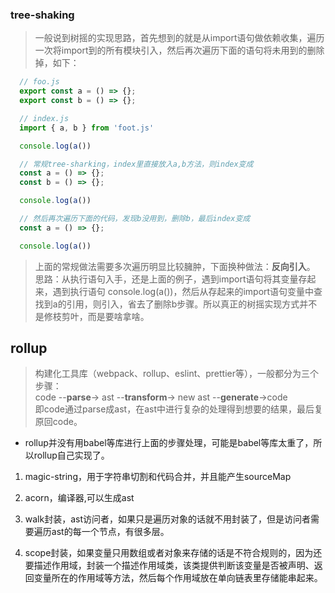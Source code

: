 ### tree-shaking

> 一般说到树摇的实现思路，首先想到的就是从import语句做依赖收集，遍历一次将import到的所有模块引入，然后再次遍历下面的语句将未用到的删除掉，如下：

```js
  // foo.js
  export const a = () => {};
  export const b = () => {};

  // index.js
  import { a, b } from 'foot.js'

  console.log(a())

  // 常规tree-sharking，index里直接放入a,b方法，则index变成
  const a = () => {};
  const b = () => {};

  console.log(a())

  // 然后再次遍历下面的代码，发现b没用到，删除b，最后index变成
  const a = () => {};

  console.log(a())
```

> 上面的常规做法需要多次遍历明显比较臃肿，下面换种做法：**反向引入**。  
思路：从执行语句入手，还是上面的例子，遇到import语句将其变量存起来，遇到执行语句 console.log(a())，然后从存起来的import语句变量中查找到a的引用，则引入，省去了删除b步骤。所以真正的树摇实现方式并不是修枝剪叶，而是要啥拿啥。



## rollup

> 构建化工具库（webpack、rollup、eslint、prettier等），一般都分为三个步骤：   
code --**parse**-> ast --**transform**-> new ast --**generate**->code   
即code通过parse成ast，在ast中进行复杂的处理得到想要的结果，最后复原回code。


- rollup并没有用babel等库进行上面的步骤处理，可能是babel等库太重了，所以rollup自己实现了。

1. magic-string，用于字符串切割和代码合并，并且能产生sourceMap

2. acorn，编译器,可以生成ast 

3. walk封装，ast访问者，如果只是遍历对象的话就不用封装了，但是访问者需要遍历ast的每一个节点，有很多层。

4. scope封装，如果变量只用数组或者对象来存储的话是不符合规则的，因为还要描述作用域，封装一个描述作用域类，该类提供判断该变量是否被声明、返回变量所在的作用域等方法，然后每个作用域放在单向链表里存储能串起来。

